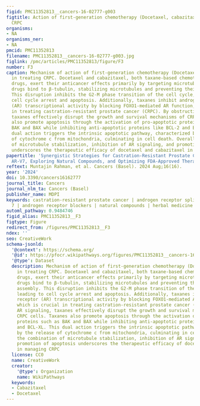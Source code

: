 ```yaml
---
figid: PMC11352813__cancers-16-02777-g003
figtitle: Action of first-generation chemotherapy (Docetaxel, cabazitaxel) in treating
  CRPC
organisms:
- NA
organisms_ner:
- NA
pmcid: PMC11352813
filename: PMC11352813__cancers-16-02777-g003.jpg
figlink: /pmc/articles/PMC11352813/figure/F3
number: F3
caption: Mechanism of action of first-generation chemotherapy (Docetaxel, cabazitaxel)
  in treating CRPC. Docetaxel and cabazitaxel, both taxane-based chemotherapeutic
  drugs, exert their anticancer effects primarily by targeting microtubules. These
  drugs bind to β-tubulin, stabilizing microtubules and preventing their proper assembly.
  This disruption inhibits the G2-M phase transition of the cell cycle, leading to
  cell cycle arrest and apoptosis. Additionally, taxanes inhibit androgen receptor
  (AR) transcriptional activity by blocking FOXO1-mediated AR function, which is crucial
  in treating castration-resistant prostate cancer (CRPC). By obstructing AR signaling,
  taxanes effectively disrupt the growth and survival mechanisms of CRPC cells. Taxanes
  also promote apoptosis through the activation of pro-apoptotic proteins such as
  BAK and BAX while inhibiting anti-apoptotic proteins like BCL-2 and BCL-XL. This
  dual action triggers the intrinsic apoptotic pathway, characterized by the release
  of cytochrome c from mitochondria, culminating in cell death. Overall, the combination
  of microtubule stabilization, inhibition of AR signaling, and promotion of apoptosis
  underscores the therapeutic efficacy of docetaxel and cabazitaxel in managing CRPC
papertitle: 'Synergistic Strategies for Castration-Resistant Prostate Cancer: Targeting
  AR-V7, Exploring Natural Compounds, and Optimizing FDA-Approved Therapies'
reftext: Muntajin Rahman, et al. Cancers (Basel). 2024 Aug;16(16).
year: '2024'
doi: 10.3390/cancers16162777
journal_title: Cancers
journal_nlm_ta: Cancers (Basel)
publisher_name: MDPI
keywords: castration-resistant prostate cancer | androgen receptor splice variant
  7 | androgen receptor blockers | natural compounds | herbal medicine
automl_pathway: 0.9484746
figid_alias: PMC11352813__F3
figtype: Figure
redirect_from: /figures/PMC11352813__F3
ndex: ''
seo: CreativeWork
schema-jsonld:
  '@context': https://schema.org/
  '@id': https://pfocr.wikipathways.org/figures/PMC11352813__cancers-16-02777-g003.html
  '@type': Dataset
  description: Mechanism of action of first-generation chemotherapy (Docetaxel, cabazitaxel)
    in treating CRPC. Docetaxel and cabazitaxel, both taxane-based chemotherapeutic
    drugs, exert their anticancer effects primarily by targeting microtubules. These
    drugs bind to β-tubulin, stabilizing microtubules and preventing their proper
    assembly. This disruption inhibits the G2-M phase transition of the cell cycle,
    leading to cell cycle arrest and apoptosis. Additionally, taxanes inhibit androgen
    receptor (AR) transcriptional activity by blocking FOXO1-mediated AR function,
    which is crucial in treating castration-resistant prostate cancer (CRPC). By obstructing
    AR signaling, taxanes effectively disrupt the growth and survival mechanisms of
    CRPC cells. Taxanes also promote apoptosis through the activation of pro-apoptotic
    proteins such as BAK and BAX while inhibiting anti-apoptotic proteins like BCL-2
    and BCL-XL. This dual action triggers the intrinsic apoptotic pathway, characterized
    by the release of cytochrome c from mitochondria, culminating in cell death. Overall,
    the combination of microtubule stabilization, inhibition of AR signaling, and
    promotion of apoptosis underscores the therapeutic efficacy of docetaxel and cabazitaxel
    in managing CRPC
  license: CC0
  name: CreativeWork
  creator:
    '@type': Organization
    name: WikiPathways
  keywords:
  - Cabazitaxel
  - Docetaxel
---
```

